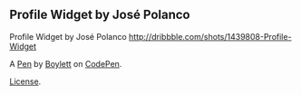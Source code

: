 Profile Widget by José Polanco
------------------------------
Profile Widget by José Polanco http://dribbble.com/shots/1439808-Profile-Widget

A [Pen](http://codepen.io/boylett/pen/HJGef) by [Boylett](http://codepen.io/boylett) on [CodePen](http://codepen.io/).

[License](http://codepen.io/boylett/pen/HJGef/license).
